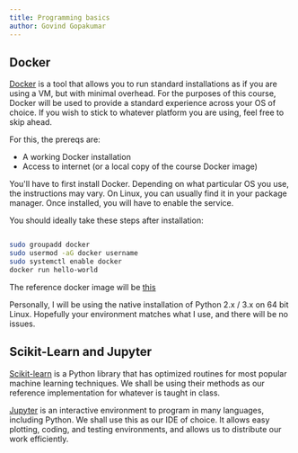 ```yaml
---
title: Programming basics
author: Govind Gopakumar
---
```


## Docker 
[Docker](https://www.docker.com/) is a tool that allows you to run
standard installations as if you are using a VM, but with minimal
overhead. For the purposes of this course, Docker will be used to 
provide a standard experience across your OS of choice. If you wish
to stick to whatever platform you are using, feel free to skip ahead.


For this, the prereqs are: 
- A working Docker installation
- Access to internet (or a local copy of the course Docker image)


You'll have to first install Docker. Depending on what particular 
OS you use, the instructions may vary. On Linux, you can usually
find it in your package manager. Once installed, you will have
to enable the service. 

You should ideally take these steps after installation: 

``` sh

sudo groupadd docker
sudo usermod -aG docker username
sudo systemctl enable docker
docker run hello-world

```

The reference docker image will be [this](https://github.com/jupyter/docker-stacks/tree/master/datascience-notebook)

Personally, I will be using the native installation of Python 2.x / 3.x on 64 bit Linux. 
Hopefully your environment matches what I use, and there will be no issues.


## Scikit-Learn and Jupyter

[Scikit-learn](http://scikit-learn.org/) is a Python library that 
has optimized routines for most popular machine learning techniques.
We shall be using their methods as our reference implementation 
for whatever is taught in class.


[Jupyter](http://jupyter.org/) is an interactive environment to
program in many languages, including Python. We shall use this as
our IDE of choice. It allows easy plotting, coding, and testing
environments, and allows us to distribute our work efficiently.



